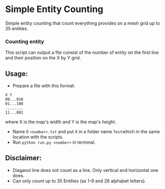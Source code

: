 # Simple Entity Counting
Simple entity counting that count everything provides on a mesh grid up to 35 entities.

### Counting entity
This script can output a file consist of the number of entity on the first line and their position on the X by Y grid.
## Usage:
+ Prepare a file with this format:
```
X Y
00...010
01...100
........
11...001
```
where X is the map's width and Y is the map's height.
+ Name it `<number>.txt` and put it in a folder name `Test`which in the same location with the scripts.
+ Run `python run.py <number>` in terminal.

## Disclaimer:
- Diaganol line does not count as a line. Only vertical and horizontal one does.
- Can only count up to 35 Entities (as 1-9 and 26 alphabet letters).
